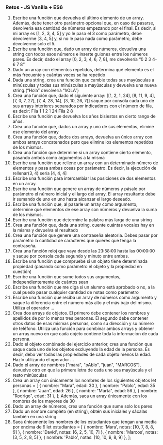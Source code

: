 ### Retos - JS Vanilla + ES6

1. Escribe una función que devuelva el último elemento de un array. Además, debe tener
otro parámetro opcional que, en caso de pasarse, devolvería esa cantidad de números
empezando por el final. Es decir, si mi array es [1, 2, 3, 4, 5] y yo le paso el 3 como
parámetro, debe devolverme [3, 4, 5] y, si no le paso nada como parámetro, debe
devolverme solo el 5.
2. Escribe una función que, dado un array de números, devuelva una string con todos
esos números e inserte guiones entre los números pares. Es decir, dado el array [0, 2,
3, 4, 6, 7, 8], me devolvería “0 2 3 4-6 7 8”
3. Dado un array con elementos repetidos, determina qué elemento es el más frecuente
y cuántas veces se ha repetido
4. Dada una string, crea una función que cambie todas sus mayúsculas a minúsculas y
todas sus minúsculas a mayúsculas y devuelva una nueva string.(“Hola” devolvería
“hOLA”)
5. Crea una función que, dado el siguiente array: [[1, 2, 1, 24], [8, 11, 9, 4], [7, 0, 7, 27], [7, 4,
28, 14], [3, 10, 26, 7]] saque por consola cada uno de sus arrays interiores separados por
indicadores con el número de fila, es decir:
Fila 1
1
2
1
24
Fila 2
8
6. Escribe una función que devuelva los años bisiestos en cierto rango de años.
7. Crea una función que, dados un array y uno de sus elementos, elimine ese elemento del
array
8. Crea una función que, dados dos arrays, devuelva un único array con ambos arrays
concatenados pero que elimine los elementos repetidos de los mismos.
9. Crea una función que determine si un array contiene cierto elemento, pasando ambos
como argumentos a la misma
10. Escribe una función que rellene un array con un determinado número de elementos y
pasa ambas cosas por parámetro. Es decir, la ejecución de rellenar(3, 4) sería [4, 4, 4]
11. Escribe una función para intercambiar las posiciones de dos elementos en un array.
12. Escribe una función que genere un array de números y pásale por parámetro el número inicial
y el largo del array. El array resultante debe ir sumando de uno en uno hasta alcanzar el largo
deseado.
13. Escribe una función que, al pasarle un array como argumento, determine qué elementos de
ese array son números y devuelva la suma de los mismos.
14. Escribe una función que determine la palabra más larga de una string
15. Crea una función que, dada una string, cuente cuántas vocales hay en la misma y devuelva el
resultado
16. Crea una función que genere una contraseña aleatoria. Debes pasar por parámetro la cantidad
de caracteres que quieres que tenga la contraseña.
17. Crea una función reloj que vaya desde las 23:58:00 hasta las 00:00:00 y saque por consola
cada segundo y minuto entre ambas.
18. Escribe una función que compruebe si un objeto tiene determinada propiedad (pasando como
parámetro el objeto y la propiedad en cuestión)
19. Escribe una función que sume todos sus argumentos, independientemente de cuántos sean
20. Escribe una función que me diga si un alumno está aprobado o no, a la cual puedo pasar
cualquier cantidad de notas como parámetro
21. Escribe una función que reciba un array de números como argumento y saque la diferencia
entre el número más alto y el más bajo del mismo. Utiliza el operador ...
22. Crea dos arrays de objetos. El primero debe contener los nombres y apellidos de por lo menos
tres personas. El segundo debe contener otros datos de esas mismas personas, como su dirección
y su número de teléfono. Utiliza una función para combinar ambos arrays y obtener un array nuevo
en que cada objeto contiene toda la información de cada persona.
23. Dado el objeto combinado del ejercicio anterior, crea una función que saque cada uno de los
objetos excluyendo la edad de la persona. Es decir, debo ver todas las propiedades de cada objeto
menos la edad. Hazlo utilizando el operador ...
24. Dado el array de nombres ["mara", "pAblo", "juan", "MARCOS"], devuelve otro en que la
primera letra de cada uno sea mayúscula y el resto minúsculas
25. Crea un array con únicamente los nombres de los siguientes objetos
let personas = [
{ nombre: "Mara", edad: 30 },
{ nombre: "Pablo", edad: 35 },
{ nombre: "Juan", edad: 26 },
{ nombre: "Marta", edad: 56 },
{ nombre: "Rodrigo", edad: 31 },
];
Además, saca un array únicamente con los nombres de los mayores de 30
26. Dado un array de números, crea una función que sume solo los pares
27. Dado un nombre completo (en string), obtén sus iniciales y sácalas también en una string
28. Saca únicamente los nombres de los estudiantes que tengan una media por encima de 9
let estudiantes = [
{ nombre: 'Mara', notas: [10, 7, 8, 8, 9] },
{ nombre: 'David', notas: [6, 2, 5, 10, 7] },
{ nombre: 'Marcos', notas: [3, 5, 2, 8, 5] },
{ nombre: 'Pablo', notas: [10, 10, 9, 8, 9] },
];
